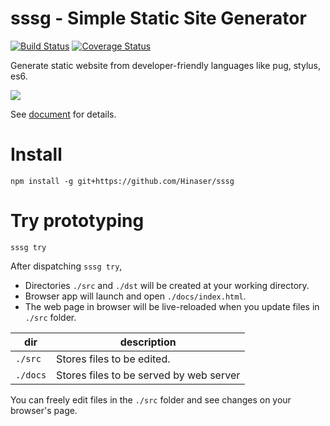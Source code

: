 # sssg - Simple Static Site Generator
<a href="https://travis-ci.org/Hinaser/sssg" target="_blank"><img src="https://travis-ci.org/Hinaser/sssg.svg" alt="Build Status"></a>
<a href="https://coveralls.io/github/Hinaser/sssg" target="_blank"><img src="https://coveralls.io/repos/github/Hinaser/sssg/badge.svg" alt="Coverage Status"></a>

Generate static website from developer-friendly languages like pug, stylus, es6.

[![](https://raw.github.com/Hinaser/sssg/master/lib/templates/readme/src/image/sssg-build-image.png)](https://hinaser.github.io/sssg/)

See [document](https://hinaser.github.io/sssg) for details.

# Install
```
npm install -g git+https://github.com/Hinaser/sssg
```

# Try prototyping
```
sssg try
```

After dispatching `sssg try`,
- Directories `./src` and `./dst` will be created at your working directory.
- Browser app will launch and open `./docs/index.html`.
- The web page in browser will be live-reloaded when you update files in `./src` folder. 

|dir|description|
|---|-----------|
|`./src`|Stores files to be edited.  |
|`./docs`|Stores files to be served by web server|

You can freely edit files in the `./src` folder and see changes on your browser's page.

